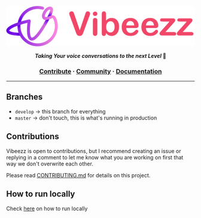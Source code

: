 <p align="center">
<img  src="./vibeezz-banner-2.png" />
</p>

</p></a>
<p align="center">
  <strong>
  <i>
  Taking Your voice conversations to the next Level </i>
  🚀</strong>
</p>

<h3 align="center">
  <a href="https://github.com/benawad/dogehouse/blob/staging/CONTRIBUTING.md">Contribute</a>
  <span> · </span>
  <a href="https://discord.gg/ncGnB9un">Community</a>
  <span> · </span>
  <a href="https://github.com/benawad/dogehouse/blob/staging/CONTRIBUTING.md">Documentation</a>
</h3>

---

## Branches

- `develop` &#8594; this branch for everything
- `master` &#8594; don't touch, this is what's running in production

## Contributions

Vibeezz is open to contributions, but I recommend creating an issue or replying in a comment to let me know what you are working on first that way we don't overwrite each other.

Please read [CONTRIBUTING.md](https://github.com/vibeezz/vibeezz/blob/master/CONTRIBUTING.md) for details on this project.

## How to run locally

Check <a href="https://github.com/vibeezz/vibeezz/blob/master/CONTRIBUTING.md#manual-full-local-development">here</a> on how to run locally</a>
